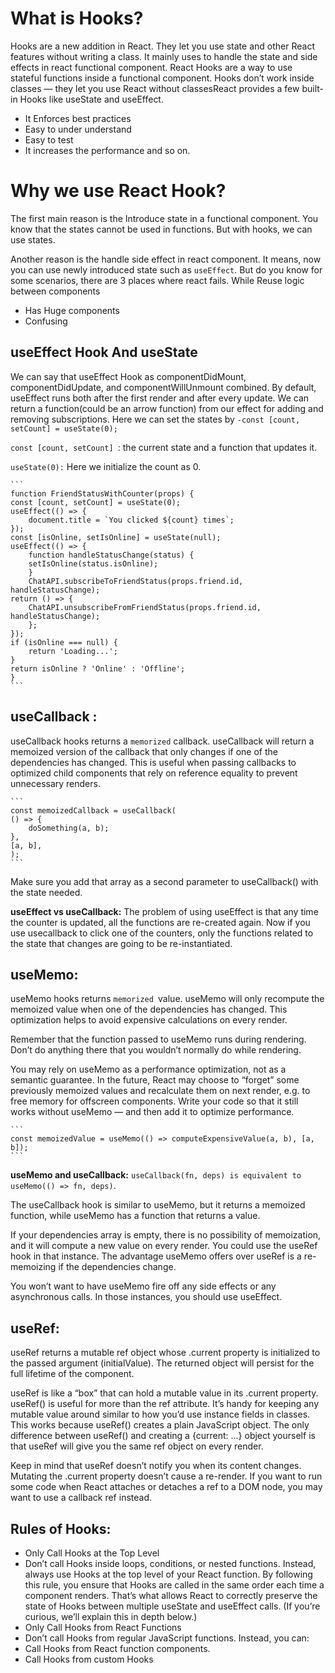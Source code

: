 # What is Hooks?

Hooks are a new addition in React. They let you use state and other React features without writing a class. It mainly uses to handle the state and side effects in react functional component. React Hooks are a way to use stateful functions inside a functional component. Hooks don’t work inside classes — they let you use React without classesReact provides a few built-in Hooks like useState and useEffect.

- It Enforces best practices
- Easy to under understand
- Easy to test
- It increases the performance and so on.

# Why we use React Hook?

The first main reason is the Introduce state in a functional component. You know that the states cannot be used in functions. But with hooks, we can use states.

Another reason is the handle side effect in react component. It means, now you can use newly introduced state such as `useEffect`.
But do you know for some scenarios, there are 3 places where react fails. While Reuse logic between components

- Has Huge components
- Confusing

## useEffect Hook And useState

We can say that useEffect Hook as componentDidMount, componentDidUpdate, and componentWillUnmount combined.
By default, useEffect runs both after the first render and after every update.
We can return a function(could be an arrow function) from our effect for adding and removing subscriptions.
Here we can set the states by `-const [count, setCount] = useState(0);`

`const [count, setCount] `: the current state and a function that updates it.

`useState(0):` Here we initialize the count as 0.

    ```
    function FriendStatusWithCounter(props) {
    const [count, setCount] = useState(0);
    useEffect(() => {
        document.title = `You clicked ${count} times`;
    });
    const [isOnline, setIsOnline] = useState(null);
    useEffect(() => {
        function handleStatusChange(status) {
        setIsOnline(status.isOnline);
        }
        ChatAPI.subscribeToFriendStatus(props.friend.id,
    handleStatusChange);
    return () => {
        ChatAPI.unsubscribeFromFriendStatus(props.friend.id,             handleStatusChange);
        };
    });
    if (isOnline === null) {
        return 'Loading...';
    }
    return isOnline ? 'Online' : 'Offline';
    }
    ```

## useCallback :

useCallback hooks returns a `memorized` callback.
useCallback will return a memoized version of the callback that only changes if one of the dependencies has changed. This is useful when passing callbacks to optimized child components that rely on reference equality to prevent unnecessary renders.

    ```
    const memoizedCallback = useCallback(
    () => {
        doSomething(a, b);
    },
    [a, b],
    );
    ```

Make sure you add that array as a second parameter to useCallback() with the state needed.

**useEffect vs useCallback:**
The problem of using useEffect is that any time the counter is updated, all the functions are re-created again.
Now if you use usecallback to click one of the counters, only the functions related to the state that changes are going to be re-instantiated.

## useMemo:

useMemo hooks returns `memorized `value.
useMemo will only recompute the memoized value when one of the dependencies has changed. This optimization helps to avoid expensive calculations on every render.

Remember that the function passed to useMemo runs during rendering. Don’t do anything there that you wouldn’t normally do while rendering.

You may rely on useMemo as a performance optimization, not as a semantic guarantee. In the future, React may choose to “forget” some previously memoized values and recalculate them on next render, e.g. to free memory for offscreen components. Write your code so that it still works without useMemo — and then add it to optimize performance.

    ```
    const memoizedValue = useMemo(() => computeExpensiveValue(a, b), [a, b]);
    ```

**useMemo and useCallback:**
`useCallback(fn, deps) is equivalent to useMemo(() => fn, deps)`.

The useCallback hook is similar to useMemo, but it returns a memoized function, while useMemo has a function that returns a value.

If your dependencies array is empty, there is no possibility of memoization, and it will compute a new value on every render. You could use the useRef hook in that instance. The advantage useMemo offers over useRef is a re-memoizing if the dependencies change.

You won’t want to have useMemo fire off any side effects or any asynchronous calls. In those instances, you should use useEffect.

## useRef:

useRef returns a mutable ref object whose .current property is initialized to the passed argument (initialValue). The returned object will persist for the full lifetime of the component.

useRef is like a “box” that can hold a mutable value in its .current property.
useRef() is useful for more than the ref attribute. It’s handy for keeping any mutable value around similar to how you’d use instance fields in classes.
This works because useRef() creates a plain JavaScript object. The only difference between useRef() and creating a {current: ...} object yourself is that useRef will give you the same ref object on every render.

Keep in mind that useRef doesn’t notify you when its content changes. Mutating the .current property doesn’t cause a re-render. If you want to run some code when React attaches or detaches a ref to a DOM node, you may want to use a callback ref instead.

## Rules of Hooks:

- Only Call Hooks at the Top Level
- Don’t call Hooks inside loops, conditions, or nested functions. Instead, always use Hooks at the top level of your React function. By following this rule, you ensure that Hooks are called in the same order each time a component renders. That’s what allows React to correctly preserve the state of Hooks between multiple useState and useEffect calls. (If you’re curious, we’ll explain this in depth below.)
- Only Call Hooks from React Functions
- Don’t call Hooks from regular JavaScript functions. Instead, you can:
- Call Hooks from React function components.
- Call Hooks from custom Hooks
